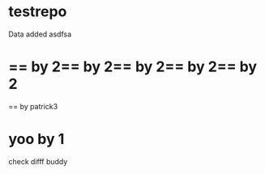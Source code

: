 testrepo
========


Data added asdfsa

== by 2== by 2== by 2== by 2== by 2
=======

== by patrick3



yoo by 1
=======

check difff buddy


